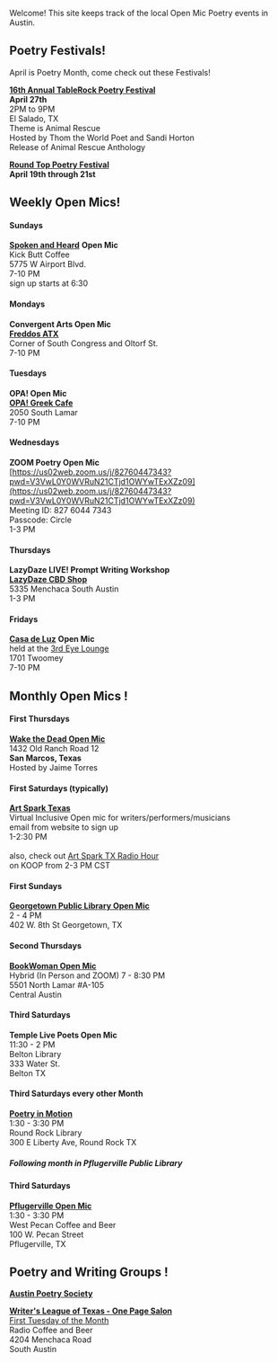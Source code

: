 Welcome! This site keeps track of the local Open Mic Poetry events in Austin.

## Poetry Festivals!

April is Poetry Month, come check out these Festivals!

[**16th Annual TableRock Poetry Festival**](https://www.tablerock.org/index.php)<br>
**April 27th**<br>
2PM to 9PM<br>
El Salado, TX<br>
Theme is Animal Rescue<br>
Hosted by Thom the World Poet and Sandi Horton<br>
Release of Animal Rescue Anthology<br>

[**Round Top Poetry Festival**](https://poetryatroundtop.org/)<br>
**April 19th through 21st**<br>


## Weekly Open Mics!

#### Sundays
[**Spoken and Heard**](https://kickbuttcoffee.com/kick-butt-poetry-austin-texas.htm) **Open Mic**<br>
Kick Butt Coffee<br>
5775 W Airport Blvd.<br> 
7-10 PM<br>
sign up starts at 6:30<br>

#### Mondays
**Convergent Arts Open Mic**<br>
[**Freddos ATX**](https://www.freddoatx.com/)<br>
Corner of South Congress and Oltorf St.<br>
7-10 PM<br>

#### Tuesdays
**OPA! Open Mic**<br>
[**OPA! Greek Cafe**](https://opasola.com/)<br>
2050 South Lamar<br>
7-10 PM<br>

#### Wednesdays
**ZOOM Poetry Open Mic**<br>
[https://us02web.zoom.us/j/82760447343?pwd=V3VwL0Y0WVRuN21CTjd1OWYwTExXZz09](https://us02web.zoom.us/j/82760447343?pwd=V3VwL0Y0WVRuN21CTjd1OWYwTExXZz09)<br>
Meeting ID: 827 6044 7343<br>
Passcode: Circle<br>
1-3 PM<br>

#### Thursdays
**LazyDaze LIVE! Prompt Writing Workshop**<br>
[**LazyDaze CBD Shop**](https://www.lazydazeshop.com/south-austin)<br>
5335 Menchaca South Austin<br>
1-3 PM<br>

#### Fridays
[**Casa de Luz**](https://www.casadeluz.org/) **Open Mic**<br>
held at the [3rd Eye Lounge](https://3rdeyemeditationlounge.com/)<br>
1701 Twoomey<br>
7-10 PM<br>

## Monthly Open Mics !

#### First Thursdays
[**Wake the Dead Open Mic**](https://wakethedeadcoffeehouse.squarespace.com/events)<br>
1432 Old Ranch Road 12<br> 
**San Marcos, Texas**<br>
Hosted by Jaime Torres<br>

#### First Saturdays (typically)
[**Art Spark Texas**](https://www.artsparktx.org/calendar/)<br>
Virtual Inclusive Open mic for writers/performers/musicians<br>
email from website to sign up<br>
1-2:30 PM<br>
<br>
also, check out [Art Spark TX Radio Hour](https://koop.org/program/art-spark-tx-radio-hour/)<br>
on KOOP from 2-3 PM CST<br>

#### First Sundays
[**Georgetown Public Library Open Mic**]()<br>
2 - 4 PM<br>
402 W. 8th St Georgetown, TX<br>


#### Second Thursdays
[**BookWoman Open Mic**](https://www.ebookwoman.com/event)<br>
Hybrid (In Person and ZOOM)
7 - 8:30 PM<br>
5501 North Lamar #A-105<br>
Central Austin<br>

#### Third Saturdays
**Temple Live Poets Open Mic**<br>
11:30 - 2 PM<br>
Belton Library<br>
333 Water St.<br>
Belton TX<br>

#### Third Saturdays every other Month
[**Poetry in Motion**](https://www.roundrocktexas.gov/event/poetry-in-motion-7/)<br>
1:30 - 3:30 PM<br>
Round Rock Library<br>
300 E Liberty Ave, Round Rock TX<br>
##### Following month in Pflugerville Public Library

#### Third Saturdays
[**Pflugerville Open Mic**](https://westpecancoffee.com/events/)<br>
1:30 - 3:30 PM<br>
West Pecan Coffee and Beer<br>
100 W. Pecan Street<br>
Pflugerville, TX<br>


## Poetry and Writing Groups !

[**Austin Poetry Society**](https://www.austinpoetrysociety.org/)<br>

[**Writer's League of Texas - One Page Salon**](https://writersleague.org/home/)<br>
[First Tuesday of the Month](https://www.radiocoffeeandbeer.com/rcb-events)<br>
Radio Coffee and Beer<br>
4204 Menchaca Road<br>
South Austin<br>